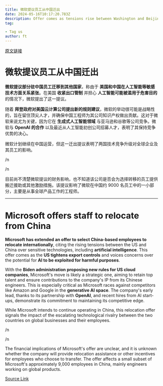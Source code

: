 ```yaml
---
title: 微软提议员工从中国迁出
date: 2024-05-16T10:17:20.783Z
description: Offer comes as tensions rise between Washington and Beijing over sensitive technology
tag: 

- Tag us
author: ft
---
```


[原文链接](https://ft.com/content/007b60c8-fba8-4765-9d61-ad1c9dd6834e)

# 微软提议员工从中国迁出

**微软提议部分驻中国员工迁移到其他国家**，称由于 **美国和中国在人工智能等敏感技术方面关系紧张**。在美国 **收紧出口管制** 并担心 **人工智能可能被滥用于危害目的** 的情况下，微软提出了这一提议。

随着 **拜登政府对美国云计算公司提出新的规则建议**，微软的举动很可能是战略性的，旨在留住顶尖人才，并确保中国工程师为其公司知识产权做出贡献。这对于微软来说尤为关键，因为它在 **生成式人工智能领域** 与亚马逊和谷歌等公司竞争。微软与 **OpenAI 的合作** 以及最近从人工智能初创公司招募人才，表明了其保持竞争优势的决心。

微软计划继续在中国运营，但这一迁出提议表明了两国技术竞争升级对全球企业及其员工的影响。

/n

/n

目前尚不清楚微软提议的财务影响，也不知道该公司是否会为选择转移的员工提供搬迁援助或其他激励措施。该提议影响了微软在中国约 9000 名员工中的一小部分，主要是从事全球产品工作的工程师。

---

# Microsoft offers staff to relocate from China

**Microsoft has extended an offer to select China-based employees to relocate internationally**, citing the rising tensions between the US and China over sensitive technologies, including **artificial intelligence**. This offer comes as the **US tightens export controls** and voices concerns over the potential for **AI to be exploited for harmful purposes**. 

With the **Biden administration proposing new rules for US cloud companies**, Microsoft's move is likely a strategic one, aiming to retain top talent and ensure contributions to the company's IP from its Chinese engineers. This is especially critical as Microsoft races against competitors like Amazon and Google in the **generative AI space**. The company's early lead, thanks to its partnership with **OpenAI**, and recent hires from AI start-ups, demonstrate its commitment to maintaining its competitive edge. 

While Microsoft intends to continue operating in China, this relocation offer signals the impact of the escalating technological rivalry between the two countries on global businesses and their employees. 

/n

/n

The financial implications of Microsoft's offer are unclear, and it is unknown whether the company will provide relocation assistance or other incentives for employees who choose to transfer. The offer affects a small subset of Microsoft's approximately 9,000 employees in China, mainly engineers working on global products.

[Source Link](https://ft.com/content/007b60c8-fba8-4765-9d61-ad1c9dd6834e)


